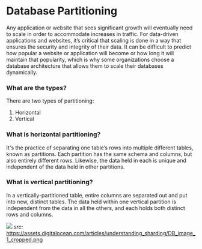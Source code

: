 # Database Partitioning
Any application or website that sees significant growth will eventually need to scale in order to accommodate increases in traffic. For data-driven applications and websites, it’s critical that scaling is done in a way that ensures the security and integrity of their data. It can be difficult to predict how popular a website or application will become or how long it will maintain that popularity, which is why some organizations choose a database architecture that allows them to scale their databases dynamically.

### What are the types?
There are two types of partitioning:
1. Horizontal
2. Vertical

### What is horizontal partitioning?
It's the practice of separating one table’s rows into multiple different tables, known as partitions. Each partition has the same schema and columns, but also entirely different rows. Likewise, the data held in each is unique and independent of the data held in other partitions.

### What is vertical partitioning?
In a vertically-partitioned table, entire columns are separated out and put into new, distinct tables. The data held within one vertical partition is independent from the data in all the others, and each holds both distinct rows and columns.

![](https://assets.digitalocean.com/articles/understanding_sharding/DB_image_1_cropped.png)
*src:* https://assets.digitalocean.com/articles/understanding_sharding/DB_image_1_cropped.png